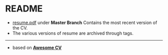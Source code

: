 # README

- [resume.pdf](resume.pdf) under **Master Branch** Contains the most recent version of the CV.
- The various versions of resume are archived through tags.

---

- based on [**Awesome CV**](https://github.com/posquit0/Awesome-CV)